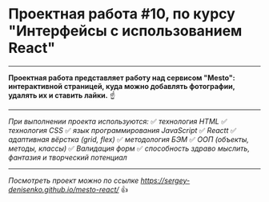 #  Проектная работа #10, по курсу "Интерфейсы с использованием React"
____

**Проектная работа представляет работу над сервисом "Mesto": интерактивной страницей,
куда можно добавлять фотографии, удалять их и ставить лайки.** :point_up:

____

*При выполнении проекта используются:*
:white_check_mark: *технология HTML*
:white_check_mark: *технология CSS*
:white_check_mark: *язык программирования JavaScript*
:white_check_mark: *Reactt*
:white_check_mark: *адаптивная вёрстка (grid, flex)*
:white_check_mark: *методология БЭМ*
:white_check_mark: *ООП (объекты, методы, классы)*
:white_check_mark: *Валидация форм*
:white_check_mark: *способность здраво мыслить, фантазия и творческий потенциал*

____

*Посмотреть проект можно по ссылке https://sergey-denisenko.github.io/mesto-react/* :+1:
